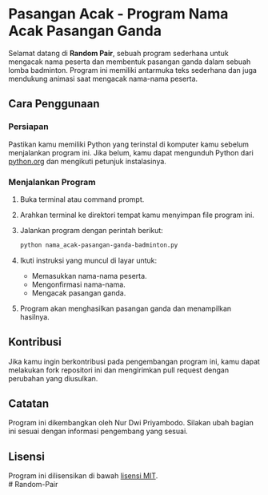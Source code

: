 # Pasangan Acak - Program Nama Acak Pasangan Ganda  

Selamat datang di **Random Pair**, sebuah program sederhana untuk mengacak nama peserta dan membentuk pasangan ganda dalam sebuah lomba badminton. Program ini memiliki antarmuka teks sederhana dan juga mendukung animasi saat mengacak nama-nama peserta.  

## Cara Penggunaan  

### Persiapan  

Pastikan kamu memiliki Python yang terinstal di komputer kamu sebelum menjalankan program ini. Jika belum, kamu dapat mengunduh Python dari [python.org](https://www.python.org/downloads/) dan mengikuti petunjuk instalasinya.  

### Menjalankan Program  

1. Buka terminal atau command prompt.  
2. Arahkan terminal ke direktori tempat kamu menyimpan file program ini.  
3. Jalankan program dengan perintah berikut:  

    ```bash  
    python nama_acak-pasangan-ganda-badminton.py  
    ```  

4. Ikuti instruksi yang muncul di layar untuk:  

   - Memasukkan nama-nama peserta.  
   - Mengonfirmasi nama-nama.  
   - Mengacak pasangan ganda.  

5. Program akan menghasilkan pasangan ganda dan menampilkan hasilnya.  

## Kontribusi  

Jika kamu ingin berkontribusi pada pengembangan program ini, kamu dapat melakukan fork repositori ini dan mengirimkan pull request dengan perubahan yang diusulkan.  

## Catatan  

Program ini dikembangkan oleh Nur Dwi Priyambodo. Silakan ubah bagian ini sesuai dengan informasi pengembang yang sesuai.  

## Lisensi  

Program ini dilisensikan di bawah [lisensi MIT](LICENSE).  
#   R a n d o m - P a i r   
 
 
